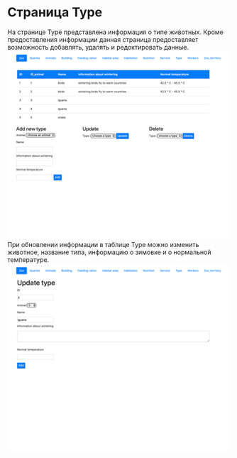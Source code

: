 # Страница Type 

На странице Type представлена информация о типе животных. Кроме предоставления информации данная страница предоставляет возможность добавлять, удалять и редоктировать данные.
![](18.png)
При обновлении информации в таблице Type можно изменить  животное, название типа, информацию о зимовке и о нормальной температуре.
![](19.png)